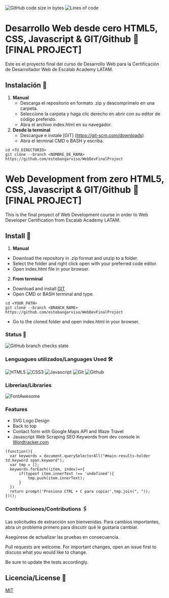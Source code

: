 ![GitHub code size in bytes](https://img.shields.io/github/languages/code-size/estebangarviso/WebDevFinalProject)
![Lines of code](https://img.shields.io/tokei/lines/github/estebangarviso/WebDevFinalProject)
# Desarrollo Web desde cero HTML5, CSS, Javascript & GIT/Github 🚀 [FINAL PROJECT]
Este es el proyecto final del curso de Desarrollo Web para la Certificación de Desarrollador Web de Escalab Academy LATAM.

## Instalación 🔧
1. **Manual**
   - Descarga el repositorio en formato .zip y descomprímelo en una carpeta.
   - Seleccione la carpeta y haga clic derecho en abrir con su editor de código preferido.
   - Abra el archivo index.html en su navegador.
2. **Desde la terminal**
   - Descargue e instale [GIT] (https://git-scm.com/downloads)
   - Abra el terminal CMD o BASH y escriba.
```
cd <TU_DIRECTORIO>
git clone --branch <NOMBRE_DE_RAMA> https://github.com/estebangarviso/WebDevFinalProject
```
# Web Development from zero HTML5, CSS, Javascript & GIT/Github 🚀 [FINAL PROJECT]
This is the final proyect of Web Development course in order to Web Developer Certification from Escalab Academy LATAM.

## Install 🔧
1. **Manual**
  - Download the repository in .zip format and unzip to a folder.
  - Select the folder and right click open with your preferred code editor.
  - Open index.html file in your browser.
2. **From terminal**
  - Download and install [GIT](https://git-scm.com/downloads)
  - Open CMD or BASH terminal and type.

```
cd <YOUR_PATH>
git clone --branch <BRANCH_NAME> https://github.com/estebangarviso/WebDevFinalProject
```
  - Go to the cloned folder and open index.html in your browser.
### Status 📖
![GitHub branch checks state](https://img.shields.io/github/checks-status/estebangarviso/WebDevFinalProject/main?style=solid)
### Lenguagues utilizados/Languages Used 🛠️
![HTML5](https://img.shields.io/badge/HTML-v5.0.0-E34F26?style=solid&logoColor=ffffff&labelColor=E34F26&logo=html5)
![CSS3](https://img.shields.io/badge/CSS-v3.0.0-1572B6?style=solid&labelColor=1572B6&logo=css3)
![Javascript](https://img.shields.io/badge/Javascript-ES9-F7DF1E?style=solid&labelColor=F7DF1E&logoColor=000000&logo=JavaScript)
![Git](https://img.shields.io/badge/Git-2.31.0-F05032?style=solid&labelColor=F05032&logoColor=ffffff&logo=Git)
![Github](https://img.shields.io/badge/Github--181717?style=solid&labelColor=181717&logoColor=ffffff&logo=GitHub)
### Librerias/Libraries
![FontAwesome](https://img.shields.io/badge/Font-Awesome-v5.15.1-E34F26?style=solid&logoColor=ffffff&labelColor=339AF0&logo=fontawesome)
### Features
  - SVG Logo Design
  - Back to top
  - Contact form with Google Maps API and Waze Travel
  - Javascript Web Scraping SEO Keywords from dev console in [Wordtracker.com](https://www.wordtracker.com/)
```
(function(){
  var keywords = document.querySelectorAll("#main-results-holder td.keyword span.keyword");
  var tmp = [];
  keywords.forEach((item, index)=>{
      if(typeof item.innerText !== 'undefined'){
          tmp.push(item.innerText);
      }
  })  
  return prompt('Presiona CTRL + C para copiar',tmp.join(", "));
})();
```
### Contribuciones/Contributions 🖇️
Las solicitudes de extracción son bienvenidas. Para cambios importantes, abra un problema primero para discutir qué le gustaría cambiar.

Asegúrese de actualizar las pruebas en consecuencia.

Pull requests are welcome. For important changes, open an issue first to discuss what you would like to change.

Be sure to update the tests accordingly.

## Licencia/License 📄
[MIT](https://choosealicense.com/licenses/mit/)

